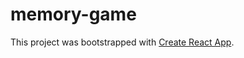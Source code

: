 # memory-game



This project was bootstrapped with [Create React App](https://github.com/facebook/create-react-app).

